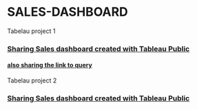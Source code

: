 # SALES-DASHBOARD
Tabelau project 1

### [Sharing Sales dashboard created with Tableau Public](https://public.tableau.com/views/GradedtaskTableau1/General?:language=en-US&publish=yes&:display_count=n&:origin=viz_share_link)
#### [also sharing the link to query](https://docs.google.com/spreadsheets/d/1-xFh_cnl53xP_rNwzrIw-3ME-md-g4LLSi18coZV2kk/edit?usp=sharing)

Tabelau project 2
### [Sharing Sales dashboard created with Tableau Public](https://public.tableau.com/views/GradedTableautask2/General?:language=en-US&publish=yes&:display_count=n&:origin=viz_share_link)

